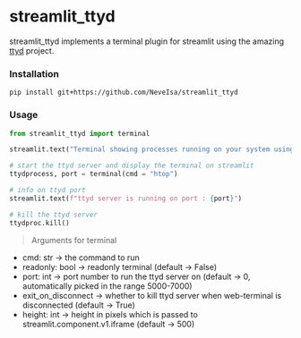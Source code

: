 # streamlit_ttyd

streamlit_ttyd implements a terminal plugin for streamlit using the amazing [ttyd](https://github.com/tsl0922/ttyd) project.

### Installation

`pip install git+https://github.com/NeveIsa/streamlit_ttyd`



### Usage

```python
from streamlit_ttyd import terminal

streamlit.text("Terminal showing processes running on your system using the htop command")

# start the ttyd server and display the terminal on streamlit
ttydprocess, port = terminal(cmd = "htop")

# info on ttyd port
streamlit.text(f"ttyd server is running on port : {port}")

# kill the ttyd server
ttydproc.kill()
```

> Arguments for terminal

- cmd: str -> the command to run 
- readonly: bool -> readonly terminal (default -> False)
- port: int -> port number to run the ttyd server on (default -> 0, automatically picked in the range 5000-7000)
- exit_on_disconnect -> whether to kill ttyd server when web-terminal is disconnected (default -> True)
- height: int -> height in pixels which is passed to streamlit.component.v1.iframe (default -> 500)